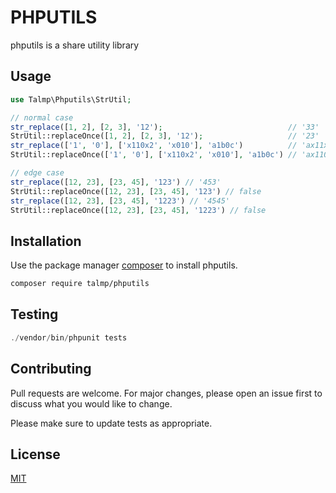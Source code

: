 # PHPUTILS

phputils is a share utility library

## Usage

```php
use Talmp\Phputils\StrUtil;

// normal case
str_replace([1, 2], [2, 3], '12');                            // '33'
StrUtil::replaceOnce([1, 2], [2, 3], '12');                   // '23'
str_replace(['1', '0'], ['x110x2', 'x010'], 'a1b0c')          // 'ax11x010x2bx010c'
StrUtil::replaceOnce(['1', '0'], ['x110x2', 'x010'], 'a1b0c') // 'ax110x2bx010c'

// edge case
str_replace([12, 23], [23, 45], '123') // '453'
StrUtil::replaceOnce([12, 23], [23, 45], '123') // false
str_replace([12, 23], [23, 45], '1223') // '4545'
StrUtil::replaceOnce([12, 23], [23, 45], '1223') // false
```

## Installation

Use the package manager [composer](https://getcomposer.org/) to install phputils.

```bash
composer require talmp/phputils
```

## Testing

```php
./vendor/bin/phpunit tests
```

## Contributing
Pull requests are welcome. For major changes, please open an issue first to discuss what you would like to change.

Please make sure to update tests as appropriate.

## License
[MIT](https://choosealicense.com/licenses/mit/)
